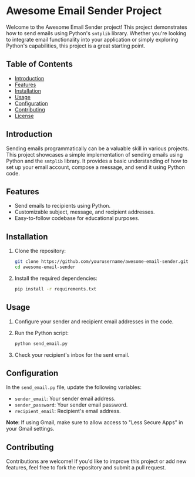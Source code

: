 # Awesome Email Sender Project

Welcome to the Awesome Email Sender project! This project demonstrates how to send emails using Python's `smtplib` library. Whether you're looking to integrate email functionality into your application or simply exploring Python's capabilities, this project is a great starting point.

## Table of Contents

- [Introduction](#introduction)
- [Features](#features)
- [Installation](#installation)
- [Usage](#usage)
- [Configuration](#configuration)
- [Contributing](#contributing)
- [License](#license)

## Introduction

Sending emails programmatically can be a valuable skill in various projects. This project showcases a simple implementation of sending emails using Python and the `smtplib` library. It provides a basic understanding of how to set up your email account, compose a message, and send it using Python code.

## Features

- Send emails to recipients using Python.
- Customizable subject, message, and recipient addresses.
- Easy-to-follow codebase for educational purposes.

## Installation

1. Clone the repository:

   ```bash
   git clone https://github.com/yourusername/awesome-email-sender.git
   cd awesome-email-sender
   ```

2. Install the required dependencies:

   ```bash
   pip install -r requirements.txt
   ```

## Usage

1. Configure your sender and recipient email addresses in the code.
2. Run the Python script:

   ```bash
   python send_email.py
   ```

3. Check your recipient's inbox for the sent email.

## Configuration

In the `send_email.py` file, update the following variables:

- `sender_email`: Your sender email address.
- `sender_password`: Your sender email password.
- `recipient_email`: Recipient's email address.

**Note**: If using Gmail, make sure to allow access to "Less Secure Apps" in your Gmail settings.

## Contributing

Contributions are welcome! If you'd like to improve this project or add new features, feel free to fork the repository and submit a pull request.

